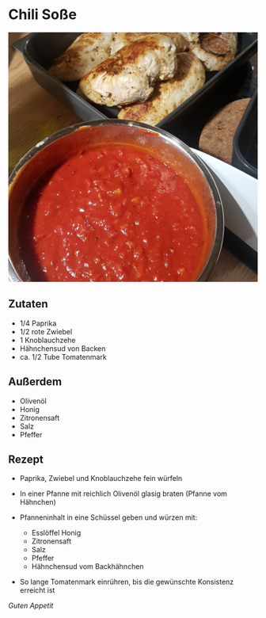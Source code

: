 # Chili Soße

![img](imgs/Chili_Sauce.jpg)

## Zutaten
- 1/4 Paprika
- 1/2 rote Zwiebel
- 1 Knoblauchzehe
- Hähnchensud von Backen
- ca. 1/2 Tube Tomatenmark

## Außerdem
- Olivenöl
- Honig
- Zitronensaft
- Salz
- Pfeffer

## Rezept
- Paprika, Zwiebel und Knoblauchzehe fein würfeln

- In einer Pfanne mit reichlich Olivenöl glasig braten (Pfanne vom Hähnchen)

- Pfanneninhalt in eine Schüssel geben und würzen mit:
  - Esslöffel Honig
  - Zitronensaft
  - Salz
  - Pfeffer
  - Hähnchensud vom Backhähnchen

- So lange Tomatenmark einrühren, bis die gewünschte Konsistenz erreicht ist

*Guten Appetit*

